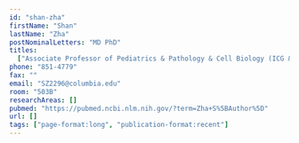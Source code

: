 ```yaml
---
id: "shan-zha"
firstName: "Shan"
lastName: "Zha"
postNominalLetters: "MD PhD"
titles:
  ["Associate Professor of Pediatrics & Pathology & Cell Biology (ICG & HICCC)"]
phone: "851-4779"
fax: ""
email: "SZ2296@columbia.edu"
room: "503B"
researchAreas: []
pubmed: "https://pubmed.ncbi.nlm.nih.gov/?term=Zha+S%5BAuthor%5D"
url: []
tags: ["page-format:long", "publication-format:recent"]
---
```

